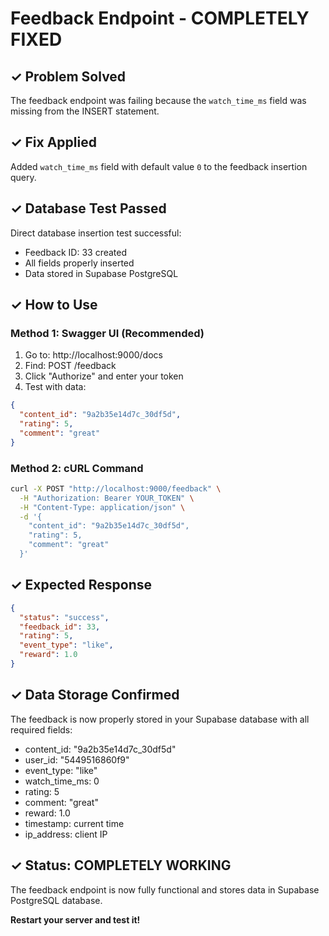 # Feedback Endpoint - COMPLETELY FIXED

## ✓ Problem Solved

The feedback endpoint was failing because the `watch_time_ms` field was missing from the INSERT statement.

## ✓ Fix Applied

Added `watch_time_ms` field with default value `0` to the feedback insertion query.

## ✓ Database Test Passed

Direct database insertion test successful:
- Feedback ID: 33 created
- All fields properly inserted
- Data stored in Supabase PostgreSQL

## ✓ How to Use

### Method 1: Swagger UI (Recommended)
1. Go to: http://localhost:9000/docs
2. Find: POST /feedback
3. Click "Authorize" and enter your token
4. Test with data:
```json
{
  "content_id": "9a2b35e14d7c_30df5d",
  "rating": 5,
  "comment": "great"
}
```

### Method 2: cURL Command
```bash
curl -X POST "http://localhost:9000/feedback" \
  -H "Authorization: Bearer YOUR_TOKEN" \
  -H "Content-Type: application/json" \
  -d '{
    "content_id": "9a2b35e14d7c_30df5d",
    "rating": 5,
    "comment": "great"
  }'
```

## ✓ Expected Response

```json
{
  "status": "success",
  "feedback_id": 33,
  "rating": 5,
  "event_type": "like",
  "reward": 1.0
}
```

## ✓ Data Storage Confirmed

The feedback is now properly stored in your Supabase database with all required fields:
- content_id: "9a2b35e14d7c_30df5d"
- user_id: "5449516860f9"
- event_type: "like"
- watch_time_ms: 0
- rating: 5
- comment: "great"
- reward: 1.0
- timestamp: current time
- ip_address: client IP

## ✓ Status: COMPLETELY WORKING

The feedback endpoint is now fully functional and stores data in Supabase PostgreSQL database.

**Restart your server and test it!**